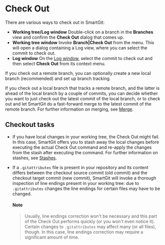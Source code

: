# Check Out

There are various ways to check out in SmartGit:

-   **Working tree/Log window** Double-click on a branch in the **Branches** view and confirm the **Check Out** dialog that comes up.
-   **Working tree window** Invoke **Branch\|Check Out** from the menu.
    This will open a dialog containing a Log view, where you can select the commit to check out.
-   **Log window** On the [Log window](Log.md), select the commit to check out and then select **Check Out** from its context menu.

If you check out a remote branch, you can optionally create a new local
branch (recommended) and set up branch tracking.

If you check out a local branch that tracks a remote branch, and the
latter is ahead of the local branch by a couple of commits, you can
decide whether you want to just check out the latest commit of the local
branch, or to check out and let SmartGit do a fast-forward merge to the
latest commit of the remote branch. For further information on merging,
see [Merge](Merge.md).

## Checkout tasks

-   If you have local changes in your working tree, the Check Out might
    fail. In this case, SmartGit offers you to stash away the local
    changes before executing the actual Check Out command and re-apply
    the changes from the stash after executing the command. For further
    information on stashes, see
    [Stashes](Local-Operations-on-the-Working-Tree.md#stashes).

-   If a `.gitattributes` file is present in your repository and its
    content differs between the checkout source commit (old commit) and
    the checkout target commit (new commit), SmartGit will invoke a
    thorough inspection of line endings present in your working tree:
    due to `.gitattributes` changes the line endings for certain files
    may have to be changed.


	#### Note
	> Usually, line endings correction won't be necessary and this part of
	> the Check Out performs quickly (or you won't even notice it).
	> Certain changes to `.gitattributes` may affect many (or all files),
	> though. In this case, line endings correction may require a
	> significant amount of time.



 

 
